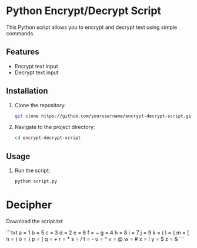 # Python Encrypt/Decrypt Script

This Python script allows you to encrypt and decrypt text using simple commands.

## Features

- Encrypt text input
- Decrypt text input

## Installation

1. Clone the repository:
   ```sh
   git clone https://github.com/yourusername/encrypt-decrypt-script.git

2. Navigate to the project directory:
   ```sh
   cd encrypt-decrypt-script

## Usage

1. Run the script:
   ```sh
   python script.py


# Decipher

Download the script.txt

\```txt
a  = 1
b  = 5
c  = 3
d  = 2
e  = 6
f  = ~
g  = 4
h  = 8
i  = 7
j  = 9
k  = (
l  = {
m  = [
n  = )
o  = }
p  = ]
q  = +
r  = *
s  = /
t  = -
u  = ^
v  = @
w  = #
x  = !
y  = $
z  = &
\```


